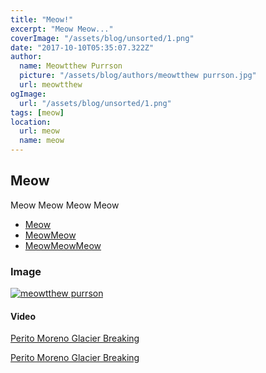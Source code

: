 ```yaml
---
title: "Meow!"
excerpt: "Meow Meow..."
coverImage: "/assets/blog/unsorted/1.png"
date: "2017-10-10T05:35:07.322Z"
author:
  name: Meowtthew Purrson
  picture: "/assets/blog/authors/meowtthew purrson.jpg"
  url: meowtthew
ogImage:
  url: "/assets/blog/unsorted/1.png"
tags: [meow]
location:
  url: meow
  name: meow
---
```


## Meow

Meow Meow Meow Meow

- [Meow](https://www.google.com/)
- [MeowMeow](about)
- [MeowMeowMeow](/about)

### Image

[![meowtthew purrson](/assets/blog/authors/meowtthew%20purrson.jpg "meowtthew purrson")](/assets/blog/authors/meowtthew%20purrson.jpg)

#### Video

[Perito Moreno Glacier Breaking](https://www.youtube-nocookie.com/embed/QATmUFIjNRY)

[Perito Moreno Glacier Breaking](https://www.youtube.com/embed/QATmUFIjNRY)
